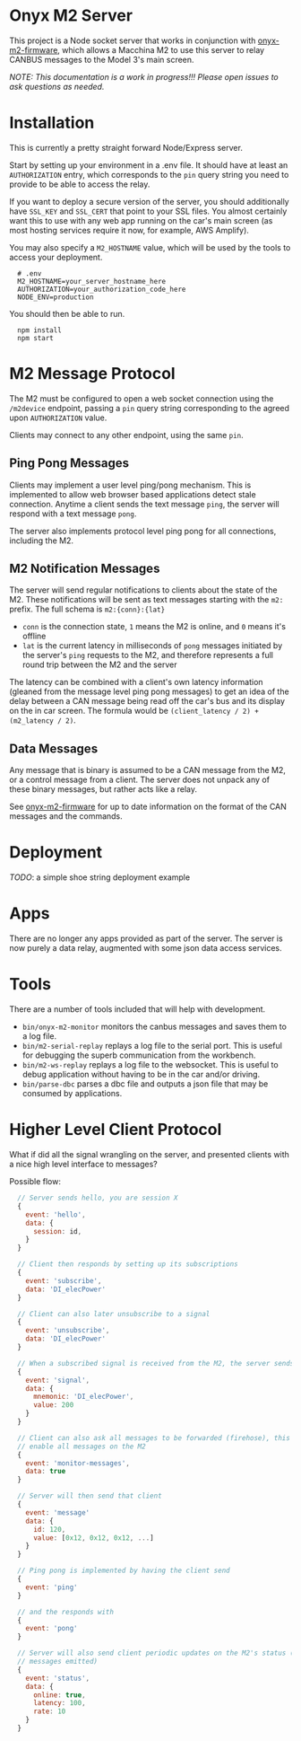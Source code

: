 # Onyx M2 Server

This project is a Node socket server that works in conjunction with [onyx-m2-firmware](https://github.com/johnmccalla/tesla-onyx-m2-firmware), which allows a Macchina M2 to use this server to relay CANBUS messages to the Model 3's main screen.

*NOTE: This documentation is a work in progress!!! Please open issues to ask questions as needed.*

# Installation

This is currently a pretty straight forward Node/Express server.

Start by setting up your environment in a .env file. It should have at least an `AUTHORIZATION` entry, which corresponds
to the `pin` query string you need to provide to be able to access the relay.

If you want to deploy a secure version of the server, you should additionally have `SSL_KEY` and `SSL_CERT` that point
to your SSL files. You almost certainly want this to use with any web app running on the car's main screen (as most
hosting services require it now, for example, AWS Amplify).

You may also specify a `M2_HOSTNAME` value, which will be used by the tools to access your deployment.

```
  # .env
  M2_HOSTNAME=your_server_hostname_here
  AUTHORIZATION=your_authorization_code_here
  NODE_ENV=production
```

You should then be able to run.
```
  npm install
  npm start
```

# M2 Message Protocol

The M2 must be configured to open a web socket connection using the `/m2device` endpoint,
passing a `pin` query string corresponding to the agreed upon `AUTHORIZATION` value.

Clients may connect to any other endpoint, using the same `pin`.

## Ping Pong Messages

Clients may implement a user level ping/pong mechanism. This is implemented to allow
web browser based applications detect stale connection. Anytime a client sends the
text message `ping`, the server will respond with a text message `pong`.

The server also implements protocol level ping pong for all connections, including the
M2.

## M2 Notification Messages

The server will send regular notifications to clients about the state of the M2. These
notifications will be sent as text messages starting with the `m2:` prefix. The full
schema is `m2:{conn}:{lat}`

  - `conn` is the connection state, `1` means the M2 is online, and `0` means it's
    offline
  - `lat` is the current latency in milliseconds of `pong` messages initiated by
    the server's `ping` requests to the M2, and therefore represents a full round
    trip between the M2 and the server

The latency can be combined with a client's own latency information (gleaned from
the message level ping pong messages) to get an idea of the delay between a CAN
message being read off the car's bus and its display on the in car screen. The formula
would be `(client_latency / 2) + (m2_latency / 2)`.

## Data Messages

Any message that is binary is assumed to be a CAN message from the M2, or a control
message from a client. The server does not unpack any of these binary messages, but
rather acts like a relay.

See [onyx-m2-firmware](https://github.com/johnmccalla/tesla-onyx-m2-firmware) for
up to date information on the format of the CAN messages and the commands.

# Deployment

*TODO*: a simple shoe string deployment example

# Apps

There are no longer any apps provided as part of the server. The server is now purely a data relay,
augmented with some json data access services.

# Tools

There are a number of tools included that will help with development.

- `bin/onyx-m2-monitor` monitors the canbus messages and saves them to a log file.
- `bin/m2-serial-replay` replays a log file to the serial port. This is useful for debugging the superb communication from the workbench.
- `bin/m2-ws-replay` replays a log file to the websocket. This is useful to debug application without having to be in the car and/or driving.
- `bin/parse-dbc` parses a dbc file and outputs a json file that may be consumed by applications.

# Higher Level Client Protocol

What if did all the signal wrangling on the server, and presented clients with a
nice high level interface to messages?

Possible flow:

```js
  // Server sends hello, you are session X
  {
    event: 'hello',
    data: {
      session: id,
    }
  }

  // Client then responds by setting up its subscriptions
  {
    event: 'subscribe',
    data: 'DI_elecPower'
  }

  // Client can also later unsubscribe to a signal
  {
    event: 'unsubscribe',
    data: 'DI_elecPower'
  }

  // When a subscribed signal is received from the M2, the server sends
  {
    event: 'signal',
    data: {
      mnemonic: 'DI_elecPower',
      value: 200
    }
  }

  // Client can also ask all messages to be forwarded (firehose), this will
  // enable all messages on the M2
  {
    event: 'monitor-messages',
    data: true
  }

  // Server will then send that client
  {
    event: 'message'
    data: {
      id: 120,
      value: [0x12, 0x12, 0x12, ...]
    }
  }

  // Ping pong is implemented by having the client send
  {
    event: 'ping'
  }

  // and the responds with
  {
    event: 'pong'
  }

  // Server will also send client periodic updates on the M2's status (including rate of
  // messages emitted)
  {
    event: 'status',
    data: {
      online: true,
      latency: 100,
      rate: 10
    }
  }
```